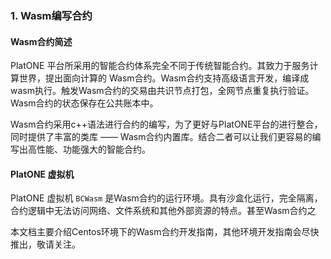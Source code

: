 ###  1. Wasm编写合约
#### Wasm合约简述

PlatONE 平台所采用的智能合约体系完全不同于传统智能合约。其致力于服务计算世界，提出面向计算的 Wasm合约。Wasm合约支持高级语言开发，编译成wasm执行。触发Wasm合约的交易由共识节点打包，全网节点重复执行验证。Wasm合约的状态保存在公共账本中。

Wasm合约采用c++语法进行合约的编写，为了更好与PlatONE平台的进行整合，同时提供了丰富的类库 —— Wasm合约内置库。结合二者可以让我们更容易的编写出高性能、功能强大的智能合约。

#### PlatONE 虚拟机

PlatONE 虚拟机 `BCWasm` 是Wasm合约的运行环境。具有沙盒化运行，完全隔离，合约逻辑中无法访问网络、文件系统和其他外部资源的特点。甚至Wasm合约之

本文档主要介绍Centos环境下的Wasm合约开发指南，其他环境开发指南会尽快推出，敬请关注。
